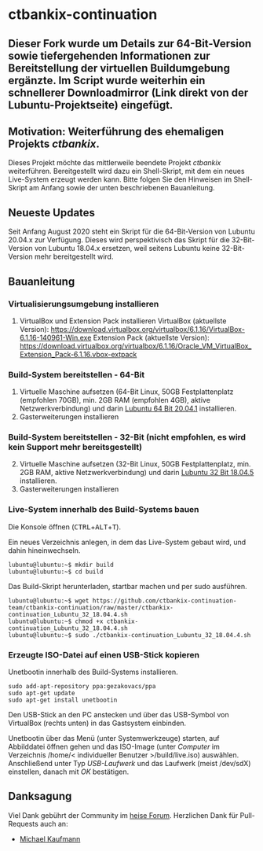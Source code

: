 # ctbankix-continuation

## Dieser Fork wurde um Details zur 64-Bit-Version sowie tiefergehenden Informationen zur Bereitstellung der virtuellen Buildumgebung ergänzte. Im Script wurde weiterhin ein schnellerer Downloadmirror (Link direkt von der Lubuntu-Projektseite) eingefügt.

## Motivation: Weiterführung des ehemaligen Projekts _ctbankix_.

Dieses Projekt möchte das mittlerweile beendete Projekt _ctbankix_ weiterführen. Bereitgestellt wird dazu ein Shell-Skript, mit dem ein neues Live-System erzeugt werden kann. Bitte folgen Sie den Hinweisen im Shell-Skript am Anfang sowie der unten beschriebenen Bauanleitung.

## Neueste Updates

Seit Anfang August 2020 steht ein Skript für die 64-Bit-Version von Lubuntu 20.04.x zur Verfügung. Dieses wird perspektivisch das Skript für die 32-Bit-Version von Lubuntu 18.04.x ersetzen, weil seitens Lubuntu keine 32-Bit-Version mehr bereitgestellt wird.

## Bauanleitung

### Virtualisierungsumgebung installieren
1. VirtualBox und Extension Pack installieren
VirtualBox (aktuellste Version):
https://download.virtualbox.org/virtualbox/6.1.16/VirtualBox-6.1.16-140961-Win.exe
Extension Pack (aktuellste Version):
https://download.virtualbox.org/virtualbox/6.1.16/Oracle_VM_VirtualBox_Extension_Pack-6.1.16.vbox-extpack


### Build-System bereitstellen - 64-Bit
1. Virtuelle Maschine aufsetzen (64-Bit Linux, 50GB Festplattenplatz (empfohlen 70GB), min. 2GB RAM (empfohlen 4GB), aktive Netzwerkverbindung) und darin [Lubuntu 64 Bit 20.04.1](https://cdimage.ubuntu.com/lubuntu/releases/20.04.1/release/lubuntu-20.04.1-desktop-amd64.iso "ISO-Image Lubuntu 20.04.1") installieren.
3. Gasterweiterungen installieren

### Build-System bereitstellen - 32-Bit (nicht empfohlen, es wird kein Support mehr bereitsgestellt)
2. Virtuelle Maschine aufsetzen (32-Bit Linux, 50GB Festplattenplatz, min. 2GB RAM, aktive Netzwerkverbindung) und darin [Lubuntu 32 Bit 18.04.5](https://cdimage.ubuntu.com/lubuntu/releases/18.04.5/release/lubuntu-18.04.5-desktop-i386.iso "ISO-Image Lubuntu 18.04.5") installieren.
3. Gasterweiterungen installieren

### Live-System innerhalb des Build-Systems bauen

Die Konsole öffnen (<kbd>CTRL</kbd>+<kbd>ALT</kbd>+<kbd>T</kbd>).

Ein neues Verzeichnis anlegen, in dem das Live-System gebaut wird, und dahin hineinwechseln.

```shell
lubuntu@lubuntu:~$ mkdir build
lubuntu@lubuntu:~$ cd build
```

Das Build-Skript herunterladen, startbar machen und per sudo ausführen.

```shell
lubuntu@lubuntu:~$ wget https://github.com/ctbankix-continuation-team/ctbankix-continuation/raw/master/ctbankix-continuation_Lubuntu_32_18.04.4.sh
lubuntu@lubuntu:~$ chmod +x ctbankix-continuation_Lubuntu_32_18.04.4.sh
lubuntu@lubuntu:~$ sudo ./ctbankix-continuation_Lubuntu_32_18.04.4.sh
```

### Erzeugte ISO-Datei auf einen USB-Stick kopieren

Unetbootin innerhalb des Build-Systems installieren.

```shell
sudo add-apt-repository ppa:gezakovacs/ppa
sudo apt-get update
sudo apt-get install unetbootin 
```

Den USB-Stick an den PC anstecken und über das USB-Symbol von VirtualBox (rechts unten) in das Gastsystem einbinden.

Unetbootin über das Menü (unter Systemwerkzeuge) starten, auf Abbilddatei öffnen gehen und das ISO-Image (unter _Computer_ im Verzeichnis /home/< individueller Benutzer >/build/live.iso) auswählen.  Anschließend unter Typ _USB-Laufwerk_ und das Laufwerk (meist /dev/sdX) einstellen, danach mit _OK_ bestätigen.

## Danksagung

Viel Dank gebührt der Community im [heise Forum](https://www.heise.de/forum/c-t/Kommentare-zu-c-t-Artikeln/Sicheres-Online-Banking-mit-Bankix/forum-31485/). Herzlichen Dank für Pull-Requests auch an:

* [Michael Kaufmann](https://github.com/mkauf)




